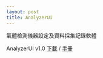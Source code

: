 ```yaml
---
layout: post
title: AnalyzerUI
---
```


氣體檢測儀器設定及資料採集記錄軟體

AnalyzerUI v1.0 
[下載](https://github.com/yazelin/yazelin.github.io/raw/refs/heads/master/files/AnalyzerUI.exe) / 
[手冊](https://docs.google.com/presentation/d/1vMC8totW6PzqluOyhYm6pcSRuT_h-w-1fbskHXCPBik/edit?usp=sharing)